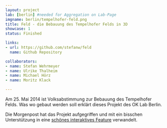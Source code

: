 ```yaml
---
layout: project
lab: [berlin] #needed for Aggregation on Lab-Page
imgname: berlin/tempelhofer-feld.png
title: Feld - die Bebauung des Tempelhofer Felds in 3D
showcase: 1
status: Finished

links:
- url: https://github.com/stefanw/feld
  name: Github Repository

collaborators:
- name: Stefan Wehrmeyer
- name: Ulrike Thalheim
- name: Michael Hörz
- name: Moritz Klack

---
```


Am 25. Mai 2014 ist Volksabstimmung zur Bebauung des Tempelhofer Felds.
Was wo gebaut werden soll erklärt dieses Projekt des OK Lab Berlin.

Die Morgenpost hat das Projekt aufgegriffen und mit ein bisschen Unterstützung in eine [schönes interaktives Feature](http://interaktiv.morgenpost.de/tempelhofer-feld/) verwandelt.
